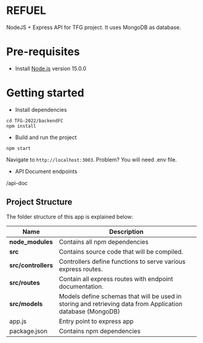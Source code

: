 # REFUEL

NodeJS + Express API for TFG project. It uses MongoDB as database.

# Pre-requisites

- Install [Node.js](https://nodejs.org/en/) version 15.0.0

# Getting started

- Install dependencies

```
cd TFG-2022/backendFC
npm install
```

- Build and run the project

```
npm start
```

Navigate to `http://localhost:3003`. Problem? You will need .env file.

- API Document endpoints

/api-doc


## Project Structure

The folder structure of this app is explained below:

| Name                | Description                                                                                                |
| ------------------- | ---------------------------------------------------------------------------------------------------------- |
| **node_modules**    | Contains all npm dependencies                                                                              |
| **src**             | Contains source code that will be compiled.                                                                |
| **src/controllers** | Controllers define functions to serve various express routes.                                              |
| **src/routes**      | Contain all express routes with endpoint documentation.                                                    |
| **src/models**      | Models define schemas that will be used in storing and retrieving data from Application database (MongoDB) |
| app.js              | Entry point to express app                                                                                 |
| package.json        | Contains npm dependencies                                                                                  |
